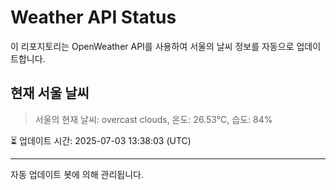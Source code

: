 
# Weather API Status

이 리포지토리는 OpenWeather API를 사용하여 서울의 날씨 정보를 자동으로 업데이트합니다.

## 현재 서울 날씨
> 서울의 현재 날씨: overcast clouds, 온도: 26.53°C, 습도: 84%

⏳ 업데이트 시간: 2025-07-03 13:38:03 (UTC)

---
자동 업데이트 봇에 의해 관리됩니다.
